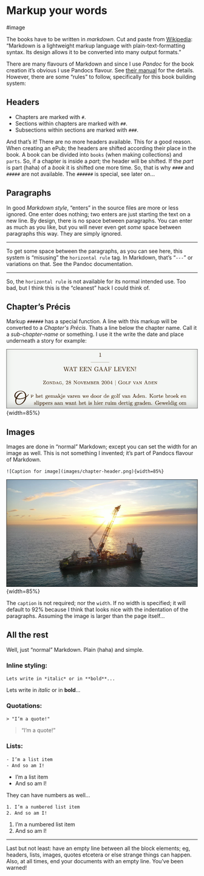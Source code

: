 # Markup your words

#image

The books have to be written in *markdown*. Cut and paste from  [Wikipedia](https://en.wikipedia.org/wiki/Markdown): “Markdown is a lightweight markup language with plain-text-formatting syntax. Its design allows it to be converted into many output formats.”

There are many flavours of Markdown and since I use *Pandoc* for the book creation it’s obvious I use Pandocs flavour. See [their manual](https://pandoc.org/MANUAL.html#pandocs-markdown) for the details. However, there are some “rules” to follow, specifically for this book building system:

## Headers

- Chapters are marked with `#`.
- Sections within chapters are marked with `##`.
- Subsections within sections are marked with `###`.

And that’s it! There are no more headers available. This for a good reason. When creating an ePub; the headers are shifted according their place in the book. A book can be divided into `books` (when making collections) and `parts`. So, if a chapter is inside a *part*; the header will be shifted. If the *part* is part (haha) of a *book* it is shifted one more time. So, that is why `####` and `#####` are not available. The `######` is special, see later on...

## Paragraphs

In good *Markdown style*, “enters” in the source files are more or less ignored. One enter does nothing; two enters are just starting the text on a new line. By design, there is no space between paragraphs. You can enter as much as you like, but you will never even get *some* space between paragraphs this way. They are simply ignored.

---

To get some space between the paragraphs, as you can see here, this system is “misusing” the `horizontal rule` tag. In Markdown, that’s “`---`” or variations on that. See the Pandoc documentation.

---

So, the `horizontal rule` is not available for its normal intended use. Too bad, but I think this is the “cleanest” hack I could think of.

## Chapter’s Précis

Markup `######` has a special function. A line with this markup will be converted to a *‌Chapter's Précis*. Thats a line below the chapter name. Call it a *sub-chapter-name* or something. I use it the write the date and place underneath a story for example:

![Chapter's Précis](images/chapter-precis.png){width=85%}

## Images

Images are done in “normal” Markdown; except you can set the width for an image as well. This is not something I invented; it’s part of Pandocs flavour of Markdown.

	![Caption for image](images/chapter-header.png){width=85%}

![Caption for image](images/image-sample.png){width=85%}

The `caption` is not required; nor the `width`. If no width is specified; it will default to 92% because I think that looks nice with the indentation of the paragraphs. Assuming the image is larger than the page itself...

## All the rest

Well, just “normal” Markdown. Plain (haha) and simple.

### Inline styling:

	Lets write in *italic* or in **bold**...

Lets write in *italic* or in **bold**...

### Quotations:

	> "I’m a quote!"

> “I’m a quote!”

### Lists:

	- I’m a list item
	- And so am I!

- I’m a list item
- And so am I!

They can have numbers as well...

	1. I’m a numbered list item
	2. And so am I!

1. I’m a numbered list item
2. And so am I!

---

Last but not least: have an empty line between all the block elements; eg, headers, lists, images, quotes etcetera or else strange things can happen. Also, at all times, end your documents with an empty line. You’ve been warned!

